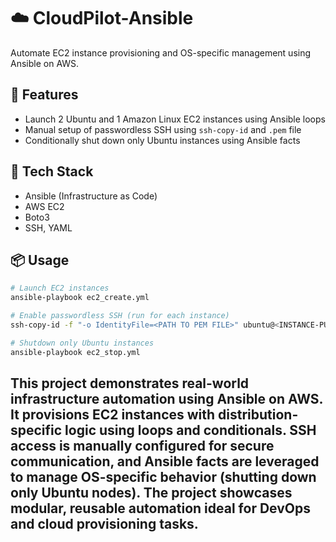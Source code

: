 # ☁️ CloudPilot-Ansible

Automate EC2 instance provisioning and OS-specific management using Ansible on AWS.

## 🚀 Features

- Launch 2 Ubuntu and 1 Amazon Linux EC2 instances using Ansible loops
- Manual setup of passwordless SSH using `ssh-copy-id` and `.pem` file
- Conditionally shut down only Ubuntu instances using Ansible facts

## 🔧 Tech Stack

- Ansible (Infrastructure as Code)
- AWS EC2
- Boto3
- SSH, YAML

## 📦 Usage

```bash
# Launch EC2 instances
ansible-playbook ec2_create.yml

# Enable passwordless SSH (run for each instance)
ssh-copy-id -f "-o IdentityFile=<PATH TO PEM FILE>" ubuntu@<INSTANCE-PUBLIC-IP>

# Shutdown only Ubuntu instances
ansible-playbook ec2_stop.yml
```
## This project demonstrates real-world infrastructure automation using Ansible on AWS. It provisions EC2 instances with distribution-specific logic using loops and conditionals. SSH access is manually configured for secure communication, and Ansible facts are leveraged to manage OS-specific behavior (shutting down only Ubuntu nodes). The project showcases modular, reusable automation ideal for DevOps and cloud provisioning tasks.
